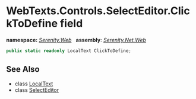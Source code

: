 # WebTexts.Controls.SelectEditor.ClickToDefine field
**namespace:** *[Serenity.Web](../../README.md#serenity.web-namespace)*   **assembly**: *[Serenity.Net.Web](../../README.md)*

```csharp
public static readonly LocalText ClickToDefine;
```

## See Also

* class [LocalText](../Serenity.Net.Core/../../Serenity/LocalText.md)
* class [SelectEditor](../WebTexts.Controls.SelectEditor.md)